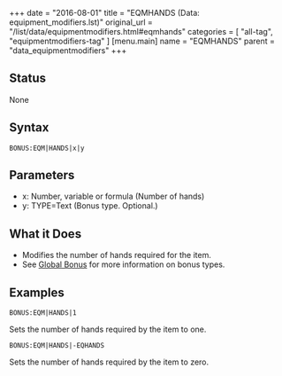 +++
date = "2016-08-01"
title = "EQMHANDS (Data: equipment_modifiers.lst)"
original_url = "/list/data/equipmentmodifiers.html#eqmhands"
categories = [ "all-tag", "equipmentmodifiers-tag" ]
[menu.main]
    name = "EQMHANDS"
    parent = "data_equipmentmodifiers"
+++

## Status

None

## Syntax

`BONUS:EQM|HANDS|x|y`

## Parameters

-   x: Number, variable or formula (Number of hands)
-   y: TYPE=Text (Bonus type. Optional.)



What it Does
------------

-   Modifies the number of hands required for the item.
-   See [Global Bonus](/list/global/bonus.html) for more information on
    bonus types.

Examples
--------

`BONUS:EQM|HANDS|1`

Sets the number of hands required by the item to one.

`BONUS:EQM|HANDS|-EQHANDS`

Sets the number of hands required by the item to zero.

